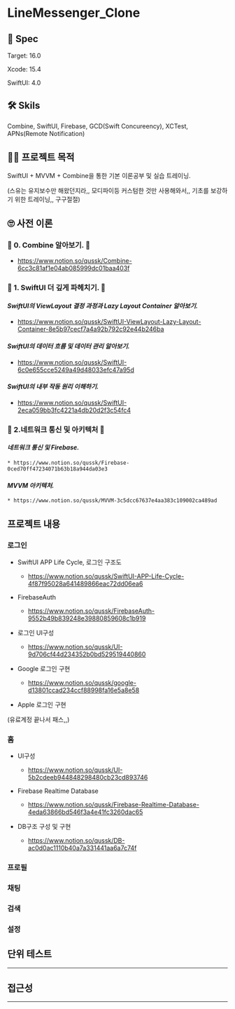 # LineMessenger_Clone


## 🦾 Spec
  
Target: 16.0  

Xcode: 15.4  
 
SwiftUI: 4.0  



## 🛠️ Skils
  
  
 Combine, SwiftUI, Firebase, GCD(Swift Concureency), XCTest, APNs(Remote Notification)



## 😮‍💨 프로젝트 목적 
  
  
SwiftUI + MVVM + Combine을 통한 기본 이론공부 및 실습 트레이닝.  
  
  
(스유는 유지보수만 해왔던지라,, 모디파이등 커스텀한 것만 사용해와서,, 기초를 보강하기 위한 트레이닝,, 구구절절)
  
  
  
  

## 🙄 사전 이론

  

### 🐰 0. Combine 알아보기. 🐰
* https://www.notion.so/qussk/Combine-6cc3c81af1e04ab085999dc01baa403f
  
  

### 🐤 1. SwiftUI 더 깊게 파헤치기. 🐤
  
  
#### *SwiftUI의 ViewLayout 결정 과정과 Lazy Layout Container 알아보기.* 
* https://www.notion.so/qussk/SwiftUI-ViewLayout-Lazy-Layout-Container-8e5b97cecf7a4a92b792c92e44b246ba
  
  

#### *SwiftUI의 데이터 흐름 및 데이터 관리 알아보기.*  
* https://www.notion.so/qussk/SwiftUI-6c0e655cce5249a49d48033efc47a95d
  
  

#### *SwiftUI의 내부 작동 원리 이해하기.*
* https://www.notion.so/qussk/SwiftUI-2eca059bb3fc4221a4db20d2f3c54fc4  
  
  
  
 
### 🌟 2.네트워크 통신 및 아키텍처 🌟
  
#### *네트워크 통신 및 Firebase.*
    * https://www.notion.so/qussk/Firebase-0ced70ff47234071b63b18a944da03e3
  
  
#### *MVVM 아키텍처.*
    * https://www.notion.so/qussk/MVVM-3c5dcc67637e4aa383c109002ca489ad
    
    
      
  

## 프로젝트 내용
  

### 로그인

* SwiftUI APP Life Cycle, 로그인 구조도
    * https://www.notion.so/qussk/SwiftUI-APP-Life-Cycle-4f87f95028a641489866eac72dd06ea6

* FirebaseAuth
    * https://www.notion.so/qussk/FirebaseAuth-9552b49b839248e39880859608c1b919
  
  
  
* 로그인 UI구성
    * https://www.notion.so/qussk/UI-9d706cf44d234352b0bd529519440860


* Google 로그인 구현
    * https://www.notion.so/qussk/google-d13801ccad234ccf88998fa16e5a8e58

* Apple 로그인 구현  

(유료계정 끝나서 패스,,)


### 홈

* UI구성
    * https://www.notion.so/qussk/UI-5b2cdeeb944848298480cb23cd893746


* Firebase Realtime Database
    * https://www.notion.so/qussk/Firebase-Realtime-Database-4eda63866bd546f3a4e41fc3260dac65

* DB구조 구성 및 구현
    * https://www.notion.so/qussk/DB-ac0d0ac1110b40a7a331441aa6a7c74f
    
    


### 프로필

### 채팅

### 검색

### 설정



## 단위 테스트
***


## 접근성
***





